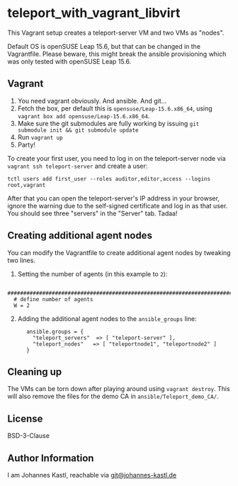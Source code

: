 # teleport_with_vagrant_libvirt

This Vagrant setup creates a teleport-server VM and two VMs as "nodes".

Default OS is openSUSE Leap 15.6, but that can be changed in the Vagrantfile.
Please beware, this might break the ansible provisioning which was only tested
with openSUSE Leap 15.6.

## Vagrant

1. You need vagrant obviously. And ansible. And git...
1. Fetch the box, per default this is `opensuse/Leap-15.6.x86_64`, using
   `vagrant box add opensuse/Leap-15.6.x86_64`.
1. Make sure the git submodules are fully working by issuing `git submodule init
   && git submodule update`
1. Run `vagrant up`
1. Party!

To create your first user, you need to log in on the teleport-server node via
`vagrant ssh teleport-server` and create a user:

```
tctl users add first_user --roles auditor,editor,access --logins root,vagrant
```

After that you can open the teleport-server's IP address in your browser, ignore
the warning due to the self-signed certificate and log in as that user.
You should see three "servers" in the "Server" tab.
Tadaa!

## Creating additional agent nodes

You can modify the Vagrantfile to create additional agent nodes by tweaking two
lines.

1. Setting the number of agents (in this example to `2`):

```
  ###################################################################################
  # define number of agents
  W = 2
```

2. Adding the additional agent nodes to the `ansible_groups` line:

```
      ansible.groups = {
        "teleport_servers"  => [ "teleport-server" ],
        "teleport_nodes"   => [ "teleportnode1", "teleportnode2" ]
      }
```

## Cleaning up

The VMs can be torn down after playing around using `vagrant destroy`. This will
also remove the files for the demo CA in `ansible/Teleport_demo_CA/`.

## License

BSD-3-Clause

## Author Information

I am Johannes Kastl, reachable via git@johannes-kastl.de
